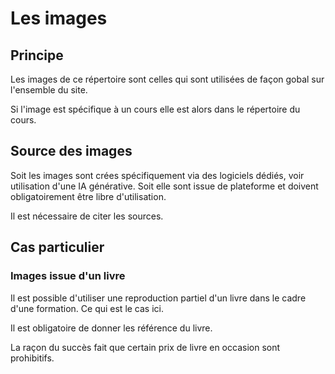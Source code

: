 # Les images

## Principe

Les images de ce répertoire sont celles qui sont utilisées de façon gobal sur l'ensemble du site.

Si l'image est spécifique à un cours elle est alors dans le répertoire du cours.

## Source des images

Soit les images sont crées spécifiquement via des logiciels dédiés, voir utilisation d'une IA générative.
Soit elle sont issue de plateforme et doivent obligatoirement être libre d'utilisation.

Il est nécessaire de citer les sources.

## Cas particulier

### Images issue d'un livre

Il est possible d'utiliser une reproduction partiel d'un livre dans le cadre d'une formation.
Ce qui est le cas ici.

Il est obligatoire de donner les référence du livre.

La raçon du succès fait que certain prix de livre en occasion sont prohibitifs.
